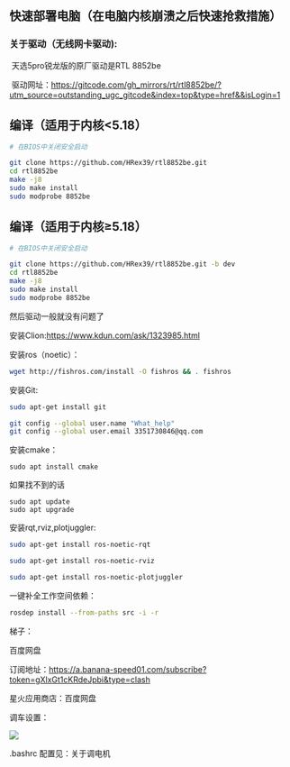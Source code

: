## 快速部署电脑（在电脑内核崩溃之后快速抢救措施）



### 关于驱动（无线网卡驱动):

​	天选5pro锐龙版的原厂驱动是RTL  8852be

​	驱动网址：https://gitcode.com/gh_mirrors/rt/rtl8852be/?utm_source=outstanding_ugc_gitcode&index=top&type=href&&isLogin=1

## 编译（适用于内核<5.18）

```bash
# 在BIOS中关闭安全启动

git clone https://github.com/HRex39/rtl8852be.git
cd rtl8852be
make -j8
sudo make install
sudo modprobe 8852be
```

## [     ](https://gitcode.com/gh_mirrors/rt/rtl8852be/?utm_source=outstanding_ugc_gitcode&index=top&type=href&&isLogin=1#编译（适用于内核≥518）)

## [     ](https://gitcode.com/gh_mirrors/rt/rtl8852be/?utm_source=outstanding_ugc_gitcode&index=top&type=href&&isLogin=1#编译（适用于内核≥518）)编译（适用于内核≥5.18）

```bash
# 在BIOS中关闭安全启动

git clone https://github.com/HRex39/rtl8852be.git -b dev
cd rtl8852be
make -j8
sudo make install
sudo modprobe 8852be
```

然后驱动一般就没有问题了



安装Clion:https://www.kdun.com/ask/1323985.html

安装ros（noetic）：

```bash
wget http://fishros.com/install -O fishros && . fishros
```

安装Git:

```bash
sudo apt-get install git

git config --global user.name "What_help"
git config --global user.email 3351730846@qq.com
```



安装cmake：

```
sudo apt install cmake
```

 如果找不到的话



```
sudo apt update
sudo apt upgrade
```



安装rqt,rviz,plotjuggler:

```bash
sudo apt-get install ros-noetic-rqt

sudo apt-get install ros-noetic-rviz

sudo apt-get install ros-noetic-plotjuggler
```



一键补全工作空间依赖：

```bash
rosdep install --from-paths src -i -r
```



梯子：

百度网盘

订阅地址：https://a.banana-speed01.com/subscribe?token=gXlxGt1cKRdeJpbi&type=clash



星火应用商店：百度网盘



调车设置：

![](computer_deploy.png)

.bashrc 配置见：关于调电机

